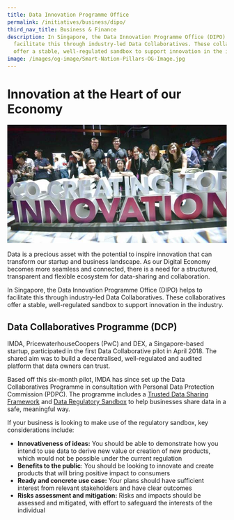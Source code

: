 ```yaml
---
title: Data Innovation Programme Office
permalink: /initiatives/business/dipo/
third_nav_title: Business & Finance
description: In Singapore, the Data Innovation Programme Office (DIPO) helps to
  facilitate this through industry-led Data Collaboratives. These collaboratives
  offer a stable, well-regulated sandbox to support innovation in the industry.
image: /images/og-image/Smart-Nation-Pillars-OG-Image.jpg
---
```

# Innovation at the Heart of our Economy
![Data innovation programme office](/images/initiatives/dipo.jpg)

Data is a precious asset with the potential to inspire innovation that can transform our startup and business landscape. As our Digital Economy becomes more seamless and connected, there is a need for a structured, transparent and flexible ecosystem for data-sharing and collaboration.

In Singapore, the Data Innovation Programme Office (DIPO) helps to facilitate this through industry-led Data Collaboratives. These collaboratives offer a stable, well-regulated sandbox to support innovation in the industry.

## Data Collaboratives Programme (DCP)

IMDA, PricewaterhouseCoopers (PwC) and DEX, a Singapore-based startup, participated in the first Data Collaborative pilot in April 2018. The shared aim was to build a decentralised, well-regulated and audited platform that data owners can trust.

Based off this six-month pilot, IMDA has since set up the Data Collaboratives Programme in consultation with Personal Data Protection Commission (PDPC). The programme includes a [Trusted Data Sharing Framework](https://www.imda.gov.sg/How-We-Can-Help/Data-Innovation/Trusted-Data-Sharing-Framework) and [Data Regulatory Sandbox](https://www.imda.gov.sg/How-We-Can-Help/Data-Innovation/Data-Regulatory-Sandbox) to help businesses share data in a safe, meaningful way.

If your business is looking to make use of the regulatory sandbox, key considerations include:

* **Innovativeness of ideas:** You should be able to demonstrate how you intend to use data to derive new value or creation of new products, which would not be possible under the current regulation  
* **Benefits to the public**: You should be looking to innovate and create products that will bring positive impact to consumers  
* **Ready and concrete use case:** Your plans should have sufficient interest from relevant stakeholders and have clear outcomes 
* **Risks assessment and mitigation:** Risks and impacts should be assessed and mitigated, with effort to safeguard the interests of the individual